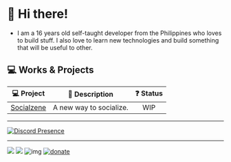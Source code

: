 # 👋 Hi there!
- I am a 16 years old self-taught developer from the Philippines who loves to build stuff.
I also love to learn new technologies and build something that will be useful to other.

## 💻 Works & Projects
|  💻 Project  | 📜 Description | ❓ Status |
|:------------------------------------:|:------------------------:|:---:|
| [Socialzene](https://socialzene.xyz) | A new way to socialize.  | WIP |

---

[![Discord Presence](https://lanyard.cnrad.dev/api/1028961609785278464)](https://discord.com/users/1028961609785278464)

---

<a href="https://mastodon.social/@rhylso"><img src="https://img.shields.io/badge/mastodon-blue?style=for-the-badge" /></a>
<a href="https://twitter.com/rhylso"><img src="https://img.shields.io/badge/twitter-blue?style=for-the-badge" /></a>
![img](https://komarev.com/ghpvc/?username=rhylso&style=for-the-badge)
[![donate](https://liberapay.com/assets/widgets/donate.svg)](https://liberapay.com/rhylso/donate)
